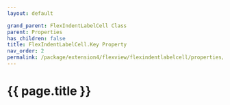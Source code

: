 ```yaml
---
layout: default

grand_parent: FlexIndentLabelCell Class
parent: Properties
has_children: false
title: FlexIndentLabelCell.Key Property
nav_order: 2
permalink: /package/extension4/flexview/flexindentlabelcell/properties/key
---
```

# {{ page.title }}